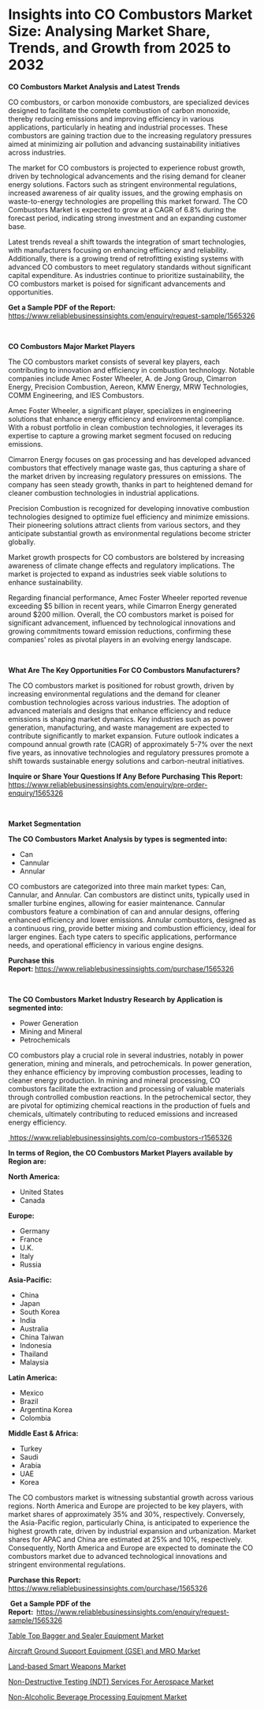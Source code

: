 <p><h1>Insights into CO Combustors Market Size: Analysing Market Share, Trends, and Growth from 2025 to 2032</h1></p><p><strong>CO Combustors Market Analysis and Latest Trends</strong></p>
<p><p>CO combustors, or carbon monoxide combustors, are specialized devices designed to facilitate the complete combustion of carbon monoxide, thereby reducing emissions and improving efficiency in various applications, particularly in heating and industrial processes. These combustors are gaining traction due to the increasing regulatory pressures aimed at minimizing air pollution and advancing sustainability initiatives across industries.</p><p>The market for CO combustors is projected to experience robust growth, driven by technological advancements and the rising demand for cleaner energy solutions. Factors such as stringent environmental regulations, increased awareness of air quality issues, and the growing emphasis on waste-to-energy technologies are propelling this market forward. The CO Combustors Market is expected to grow at a CAGR of 6.8% during the forecast period, indicating strong investment and an expanding customer base.</p><p>Latest trends reveal a shift towards the integration of smart technologies, with manufacturers focusing on enhancing efficiency and reliability. Additionally, there is a growing trend of retrofitting existing systems with advanced CO combustors to meet regulatory standards without significant capital expenditure. As industries continue to prioritize sustainability, the CO combustors market is poised for significant advancements and opportunities.</p></p>
<p><strong>Get a Sample PDF of the Report:&nbsp;</strong> <a href="https://www.reliablebusinessinsights.com/enquiry/request-sample/1565326?utm_campaign=1091&utm_medium=2&utm_source=Github&utm_content=ia&utm_term=11042025&utm_id=co-combustors">https://www.reliablebusinessinsights.com/enquiry/request-sample/1565326</a></p>
<p>&nbsp;</p>
<p><strong>CO Combustors Major Market Players</strong></p>
<p><p>The CO combustors market consists of several key players, each contributing to innovation and efficiency in combustion technology. Notable companies include Amec Foster Wheeler, A. de Jong Group, Cimarron Energy, Precision Combustion, Aereon, KMW Energy, MRW Technologies, COMM Engineering, and IES Combustors.</p><p>Amec Foster Wheeler, a significant player, specializes in engineering solutions that enhance energy efficiency and environmental compliance. With a robust portfolio in clean combustion technologies, it leverages its expertise to capture a growing market segment focused on reducing emissions.</p><p>Cimarron Energy focuses on gas processing and has developed advanced combustors that effectively manage waste gas, thus capturing a share of the market driven by increasing regulatory pressures on emissions. The company has seen steady growth, thanks in part to heightened demand for cleaner combustion technologies in industrial applications.</p><p>Precision Combustion is recognized for developing innovative combustion technologies designed to optimize fuel efficiency and minimize emissions. Their pioneering solutions attract clients from various sectors, and they anticipate substantial growth as environmental regulations become stricter globally.</p><p>Market growth prospects for CO combustors are bolstered by increasing awareness of climate change effects and regulatory implications. The market is projected to expand as industries seek viable solutions to enhance sustainability.</p><p>Regarding financial performance, Amec Foster Wheeler reported revenue exceeding $5 billion in recent years, while Cimarron Energy generated around $200 million. Overall, the CO combustors market is poised for significant advancement, influenced by technological innovations and growing commitments toward emission reductions, confirming these companies' roles as pivotal players in an evolving energy landscape.</p></p>
<p>&nbsp;</p>
<p><strong>What Are The Key Opportunities For CO Combustors Manufacturers?</strong></p>
<p><p>The CO combustors market is positioned for robust growth, driven by increasing environmental regulations and the demand for cleaner combustion technologies across various industries. The adoption of advanced materials and designs that enhance efficiency and reduce emissions is shaping market dynamics. Key industries such as power generation, manufacturing, and waste management are expected to contribute significantly to market expansion. Future outlook indicates a compound annual growth rate (CAGR) of approximately 5-7% over the next five years, as innovative technologies and regulatory pressures promote a shift towards sustainable energy solutions and carbon-neutral initiatives.</p></p>
<p><strong>Inquire or Share Your Questions If Any Before Purchasing This Report:</strong> <a href="https://www.reliablebusinessinsights.com/enquiry/pre-order-enquiry/1565326?utm_campaign=1091&utm_medium=2&utm_source=Github&utm_content=ia&utm_term=11042025&utm_id=co-combustors">https://www.reliablebusinessinsights.com/enquiry/pre-order-enquiry/1565326</a></p>
<p>&nbsp;</p>
<p><strong>Market Segmentation</strong></p>
<p><strong>The CO Combustors Market Analysis by types is segmented into:</strong></p>
<p><ul><li>Can</li><li>Cannular</li><li>Annular</li></ul></p>
<p><p>CO combustors are categorized into three main market types: Can, Cannular, and Annular. Can combustors are distinct units, typically used in smaller turbine engines, allowing for easier maintenance. Cannular combustors feature a combination of can and annular designs, offering enhanced efficiency and lower emissions. Annular combustors, designed as a continuous ring, provide better mixing and combustion efficiency, ideal for larger engines. Each type caters to specific applications, performance needs, and operational efficiency in various engine designs.</p></p>
<p><strong>Purchase this Report:&nbsp;</strong><a href="https://www.reliablebusinessinsights.com/purchase/1565326?utm_campaign=1091&utm_medium=2&utm_source=Github&utm_content=ia&utm_term=11042025&utm_id=co-combustors">https://www.reliablebusinessinsights.com/purchase/1565326</a></p>
<p>&nbsp;</p>
<p><strong>The CO Combustors Market Industry Research by Application is segmented into:</strong></p>
<p><ul><li>Power Generation</li><li>Mining and Mineral</li><li>Petrochemicals</li></ul></p>
<p><p>CO combustors play a crucial role in several industries, notably in power generation, mining and minerals, and petrochemicals. In power generation, they enhance efficiency by improving combustion processes, leading to cleaner energy production. In mining and mineral processing, CO combustors facilitate the extraction and processing of valuable materials through controlled combustion reactions. In the petrochemical sector, they are pivotal for optimizing chemical reactions in the production of fuels and chemicals, ultimately contributing to reduced emissions and increased energy efficiency.</p></p>
<p><a href="https://www.reliablebusinessinsights.com/co-combustors-r1565326?utm_campaign=1091&utm_medium=2&utm_source=Github&utm_content=ia&utm_term=11042025&utm_id=co-combustors">&nbsp;https://www.reliablebusinessinsights.com/co-combustors-r1565326</a></p>
<p><strong>In terms of Region, the CO Combustors Market Players available by Region are:</strong></p>
<p>
    <p> <strong> North America: </strong>
        <ul>
            <li>United States</li>
            <li>Canada</li>
        </ul>
        </p> 
    <p> <strong> Europe: </strong>
        <ul>
            <li>Germany</li>
            <li>France</li>
            <li>U.K.</li>
            <li>Italy</li>
            <li>Russia</li>
        </ul>
        </p> 
    <p> <strong> Asia-Pacific: </strong>
        <ul>
            <li>China</li>
            <li>Japan</li>
            <li>South Korea</li>
            <li>India</li>
            <li>Australia</li>
            <li>China Taiwan</li>
            <li>Indonesia</li>
            <li>Thailand</li>
            <li>Malaysia</li>
        </ul>
        </p> 
    <p> <strong> Latin America: </strong>
        <ul>
            <li>Mexico</li>
            <li>Brazil</li>
            <li>Argentina Korea</li>
            <li>Colombia</li>
        </ul>
        </p> 
    <p> <strong> Middle East & Africa: </strong>
        <ul>
            <li>Turkey</li>
            <li>Saudi</li>
            <li>Arabia</li>
            <li>UAE</li>
            <li>Korea</li>
        </ul>
    </p>
    </p>
<p><p>The CO combustors market is witnessing substantial growth across various regions. North America and Europe are projected to be key players, with market shares of approximately 35% and 30%, respectively. Conversely, the Asia-Pacific region, particularly China, is anticipated to experience the highest growth rate, driven by industrial expansion and urbanization. Market shares for APAC and China are estimated at 25% and 10%, respectively. Consequently, North America and Europe are expected to dominate the CO combustors market due to advanced technological innovations and stringent environmental regulations.</p></p>
<p><strong>Purchase this Report: </strong><a href="https://www.reliablebusinessinsights.com/purchase/1565326?utm_campaign=1091&utm_medium=2&utm_source=Github&utm_content=ia&utm_term=11042025&utm_id=co-combustors">https://www.reliablebusinessinsights.com/purchase/1565326</a></p>
<p>&nbsp;<strong>Get a Sample PDF of the Report:&nbsp;&nbsp;</strong><a href="https://www.reliablebusinessinsights.com/enquiry/request-sample/1565326?utm_campaign=1091&utm_medium=2&utm_source=Github&utm_content=ia&utm_term=11042025&utm_id=co-combustors">https://www.reliablebusinessinsights.com/enquiry/request-sample/1565326</a></p>
<p><strong></strong></p>
<p><p><a href="https://github.com/kelttnandan9/Market-Research-Report-List-1/blob/main/table-top-bagger-and-sealer-equipment-market.md?utm_campaign=1091&utm_medium=2&utm_source=Github&utm_content=ia&utm_term=11042025&utm_id=co-combustors">Table Top Bagger and Sealer Equipment Market</a></p><p><a href="https://github.com/prumrupear/Market-Research-Report-List-1/blob/main/aircraft-ground-support-equipment-gse-and-mro-market.md?utm_campaign=1091&utm_medium=2&utm_source=Github&utm_content=ia&utm_term=11042025&utm_id=co-combustors">Aircraft Ground Support Equipment (GSE) and MRO Market</a></p><p><a href="https://github.com/romeoacuffap/Market-Research-Report-List-1/blob/main/land-based-smart-weapons-market.md?utm_campaign=1091&utm_medium=2&utm_source=Github&utm_content=ia&utm_term=11042025&utm_id=co-combustors">Land-based Smart Weapons Market</a></p><p><a href="https://github.com/klinzenisaa/Market-Research-Report-List-1/blob/main/non-destructive-testing-ndt-services-for-aerospace-market.md?utm_campaign=1091&utm_medium=2&utm_source=Github&utm_content=ia&utm_term=11042025&utm_id=co-combustors">Non-Destructive Testing (NDT) Services For Aerospace Market</a></p><p><a href="https://github.com/goreabeeran/Market-Research-Report-List-1/blob/main/non-alcoholic-beverage-processing-equipment-market.md?utm_campaign=1091&utm_medium=2&utm_source=Github&utm_content=ia&utm_term=11042025&utm_id=co-combustors">Non-Alcoholic Beverage Processing Equipment Market</a></p></p>